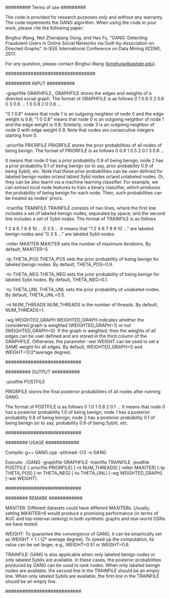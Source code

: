 ######### Terms of use #########

The code is provided for research purposes only and without any warranty. The code implements the GANG algorithm. 
When using the code in your work, please cite the following paper:

Binghui Wang, Neil Zhenqiang Gong, and Hao Fu, “GANG: Detecting Fraudulent Users in Online Social Networks via Guilt-by-Association on Directed Graphs”. In IEEE International Conference on Data Mining (ICDM), 2017.

For any question, please contact Binghui Wang (binghuiw@iastate.edu).

################################

######### INPUT ##########

-graphfile GRAPHFILE_ 
GRAPHFILE stores the edges and weights of a directed social graph. 
The format of GRAPHFILE is as follows
0 1 0.8 
0 2 0.6
0 3 0.9
... 
1 0 0.8 
2 0 0.6 
... 

"0 1 0.8" means that node 1 is an outgoing neighbor of node 0 and the edge weight is 0.8; 
"1 0 0.8" means that node 0 is an outgoing neighbor of node 1 and the edge weight is 0.8; 
Similarly, node 3 is an outgoing neighbor of node 0 with edge weight 0.9. 
Note that nodes are consecutive integers starting from 0.


-priorfile PRIORFILE 
PRIORFILE stores the prior probabilities of all nodes of being benign. 
The format of PRIORFILE is as follows 
0 0.9 
1 0.5 
2 0.1 
3 0.8 
...

It means that node 0 has a prior probability 0.9 of being benign; node 2 has a prior probability 0.1 of being benign (or to say, prior probability 0.9 of being Sybil), etc. 
Note that these prior probabilities can be user-defined for labeled benign nodes or/and labled Sybil nodes or/and unlabeled nodes. Or, they can be also learnt via a machine learning classifier. For example, we can extract local node features to train a binary classifier, which produces the probability of being benign for each node. Then, such probabilities can be treated as nodes' priors.

-trainfile TRAINFILE 
TRAINFILE consists of two lines, where the first line includes a set of labeled benign nodes, separated by space; and the second line includes a set of Sybil nodes. The format of TRAINFILE is as follows 

1 2 4 6 7 8 9 10 ... 
0 3 5 ... 
It means that "1 2 4 6 7 8 9 10 ..." are labeled benign nodes and "0 3 5 ..." are labeled Sybil nodes.

-mIter MAXITER 
MAXITER sets the number of maximum iterations. By default, MAXITER=5.

-tp THETA_POS 
THETA_POS sets the prior probability of being benign for labeled benign nodes. By default, THETA_POS=0.9.

-tn THETA_NEG 
THETA_NEG sets the prior probability of being benign for labeled Sybil nodes. By default, THETA_NEG=0.1.

-tu THETA_UNL 
THETA_UNL sets the prior probability of unlabeled nodes. By default, THETA_UNL=0.5.

-nt NUM_THREADS 
NUM_THREADS is the number of threads. By default, NUM_THREADS=1.

-wg  WEIGHTED_GRAPH
WEIGHTED_GRAPH indicates whether the considered graph is weighted (WEIGHTED_GRAPH=1) or not (WEIGHTED_GRAPH=0). 
If the graph is weighted, then the weights of all edges can be user defined and are stored in the third column of the GRAPHFILE. 
Otherwise, the parameter -wei WEIGHT can be used to set a SAME weight for all edges. 
By default, WEIGHTED_GRAPH=0 and WEIGHT=1/(2*average degree).

###########################

######### OUTPUT ##########

-postfile POSTFILE 

PRIORFILE stores the final posterior probabilities of all nodes after running GANG. 

The format of POSTFILE is as follows 
0 1.0 
1 0.8 
2 0.1 
...
It means that node 0 has a posterior probability 1.0 of being benign; node 1 has a posterior probability 0.8 of being benign; node 2 has a posterior probability 0.1 of being benign (or to say, probability 0.9 of being Sybil), etc. 

###########################

######## USAGE ############

Compile: g++ GANG.cpp -pthread -O3 -o GANG 

Execute: ./GANG -graphfile GRAPHFILE -trainfile TRAINFILE -postfile POSTFILE [-priorfile PRIORFILE] [-nt NUM_THREADS] [-mIter MAXITER] 
			[-tp THETA_POS] [-tn THETA_NEG] [-tu THETA_UNL] [-wg WEIGHTED_GRAPH] [-wei WEIGHT]

###########################


######## REMARK ############

MAXITER: Different datasets could have different MAXITERs. Usually, setting MAXITER=6 would produce a promising performance (in terms of AUC and top-interval ranking) in both synthetic graphs and real-world OSNs we have tested. 

WEIGHT: To guarantee the convergence of GANG, it can be empirically set as  WEIGHT = 1 / (2* average degree). To speed up the computation, its value can be set larger, e.g., WEIGHT=0.51 or WEIGHT=0.6.

TRAINFILE: GANG is also applicable when only labeled benign nodes or only labeled Sybils are available. In these cases, the posterior probabilities produced by GANG can be used to rank nodes. When only labeled benign nodes are available, the second line in the TRAINFILE should be an empty line. When only labeled Sybils are available, the first line in the TRAINFILE should be an empty line. 

###########################




